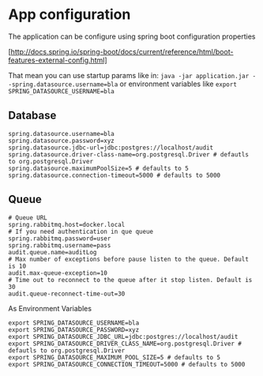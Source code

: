 # App configuration

The application can be configure using spring boot configuration properties

[http://docs.spring.io/spring-boot/docs/current/reference/html/boot-features-external-config.html]

That mean you can use startup params like in: `java -jar application.jar --spring.datasource.username=bla` or environment
variables like `export SPRING_DATASOURCE_USERNAME=bla`

## Database

    spring.datasource.username=bla
    spring.datasource.password=xyz
    spring.datasource.jdbc-url=jdbc:postgres://localhost/audit
    spring.datasource.driver-class-name=org.postgresql.Driver # defautls to org.postgresql.Driver
    spring.datasource.maximumPoolSize=5 # defaults to 5
    spring.datasource.connection-timeout=5000 # defaults to 5000

## Queue

    # Queue URL
    spring.rabbitmq.host=docker.local
    # If you need authentication in que queue
    spring.rabbitmq.password=user
    spring.rabbitmq.username=pass
    audit.queue.name=auditLog
    # Max number of exceptions before pause listen to the queue. Default is 10
    audit.max-queue-exception=10
    # Time out to reconnect to the queue after it stop listen. Default is 30
    audit.queue-reconnect-time-out=30

As Environment Variables

    export SPRING_DATASOURCE_USERNAME=bla
    export SPRING_DATASOURCE_PASSWORD=xyz
    export SPRING_DATASOURCE_JDBC_URL=jdbc:postgres://localhost/audit
    export SPRING_DATASOURCE_DRIVER_CLASS_NAME=org.postgresql.Driver # defautls to org.postgresql.Driver
    export SPRING_DATASOURCE_MAXIMUM_POOL_SIZE=5 # defaults to 5
    export SPRING_DATASOURCE_CONNECTION_TIMEOUT=5000 # defaults to 5000


[http://docs.spring.io/spring-boot/docs/current/reference/html/boot-features-external-config.html]:http://docs.spring.io/spring-boot/docs/current/reference/html/boot-features-external-config.html